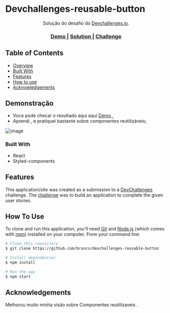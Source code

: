 <!-- Please update value in the {}  -->

# Devchallenges-reusable-button

<div align="center">
  Solução do desafio do  <a href="http://devchallenges.io" target="_blank">Devchallenges.io</a>.
</div>

<div align="center">
  <h3>
    <a href="https://dev-challeng-reusable-buttons.netlify.app//">
      Demo
    </a>
    <span> | </span>
    <a href="https://devchallenges.io/solutions/HBx67M7fm39yP7nZxEqb">
      Solution
    </a>
    <span> | </span>
    <a href="https://devchallenges.io/challenges/ohgVTyJCbm5OZyTB2gNY">
      Challenge
    </a>
  </h3>
</div>

<!-- TABLE OF CONTENTS -->

## Table of Contents

- [Overview](#overview)
- [Built With](#built-with)
- [Features](#features)
- [How to use](#how-to-use)
- [Acknowledgements](#acknowledgements)

<!-- OVERVIEW -->

## Demonstração

- Voce pode checar o resultado aqui aqui  <a href="https://dev-challeng-reusable-buttons.netlify.app//">
      Demo
    </a>,
- Aprendi , e pratiquei bastante sobre componentes reutilizáveis;

![image](https://user-images.githubusercontent.com/62390902/107855368-9859a800-6e00-11eb-86c1-111bed11f9bd.png)

### Built With

<!-- This section should list any major frameworks that you built your project using. Here are a few examples.-->

- React
- Styled-components

## Features

<!-- List the features of your application or follow the template. Don't share the figma file here :) -->

This application/site was created as a submission to a [DevChallenges](https://devchallenges.io/challenges) challenge. The [challenge](https://devchallenges.io/challenges/ohgVTyJCbm5OZyTB2gNY) was to build an application to complete the given user stories.

## How To Use

<!-- This is an example, please update according to your application -->

To clone and run this application, you'll need [Git](https://git-scm.com) and [Node.js](https://nodejs.org/en/download/) (which comes with [npm](http://npmjs.com)) installed on your computer. From your command line:

```bash
# Clone this repository
$ git clone https://github.com/broncs/devchallenges-reusable-button

# Install dependencies
$ npm install

# Run the app
$ npm start
```

## Acknowledgements

Melhorou muito minha visão sobre Componentes reutilizaveis .
